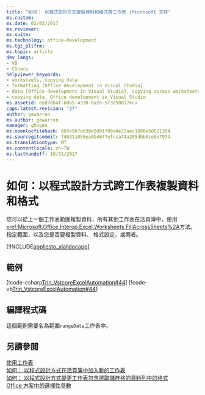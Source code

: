 ```yaml
---
title: "如何： 以程式設計方式複製資料和格式跨工作表 |Microsoft 文件"
ms.custom: 
ms.date: 02/02/2017
ms.reviewer: 
ms.suite: 
ms.technology: office-development
ms.tgt_pltfrm: 
ms.topic: article
dev_langs:
- VB
- CSharp
helpviewer_keywords:
- worksheets, copying data
- formatting [Office development in Visual Studio]
- data [Office development in Visual Studio], copying across worksheets
- copying data, Office development in Visual Studio
ms.assetid: eed7dbaf-bdb5-4330-ba2e-5f3d50817eca
caps.latest.revision: "37"
author: gewarren
ms.author: gewarren
manager: ghogen
ms.openlocfilehash: 065e9b7dd30e2d91f09a4e23aec1880a50521304
ms.sourcegitcommit: f40311056ea0b4677efcca74a285dbb0ce0e7974
ms.translationtype: MT
ms.contentlocale: zh-TW
ms.lasthandoff: 10/31/2017
---
```

# <a name="how-to-programmatically-copy-data-and-formatting-across-worksheets"></a>如何：以程式設計方式跨工作表複製資料和格式
  您可以從上一個工作表範圍複製資料，所有其他工作表在活頁簿中，使用<xref:Microsoft.Office.Interop.Excel.Worksheets.FillAcrossSheets%2A>方法。 指定範圍，以及您是否要複製資料、 格式設定，或兩者。  
  
 [!INCLUDE[appliesto_xlalldocapp](../vsto/includes/appliesto-xlalldocapp-md.md)]  
  
## <a name="example"></a>範例  
 [!code-csharp[Trin_VstcoreExcelAutomation#44](../vsto/codesnippet/CSharp/Trin_VstcoreExcelAutomationCS/Sheet1.cs#44)]
 [!code-vb[Trin_VstcoreExcelAutomation#44](../vsto/codesnippet/VisualBasic/Trin_VstcoreExcelAutomation/Sheet1.vb#44)]  
  
## <a name="compiling-the-code"></a>編譯程式碼  
 這個範例需要名為範圍`rangeData`工作表中。  
  
## <a name="see-also"></a>另請參閱  
 [使用工作表](../vsto/working-with-worksheets.md)   
 [如何： 以程式設計方式在活頁簿中加入新的工作表](../vsto/how-to-programmatically-add-new-worksheets-to-workbooks.md)   
 [如何： 以程式設計方式變更工作表包含選取儲存格的資料列中的格式](../vsto/how-to-programmatically-change-formatting-in-worksheet-rows-containing-selected-cells.md)   
 [Office 方案中的選擇性參數](../vsto/optional-parameters-in-office-solutions.md)  
  
  